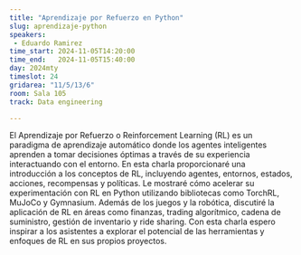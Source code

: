 ```yaml
---
title: "Aprendizaje por Refuerzo en Python"
slug: aprendizaje-python
speakers:
 - Eduardo Ramirez
time_start: 2024-11-05T14:20:00
time_end:   2024-11-05T15:40:00
day: 2024mty
timeslot: 24
gridarea: "11/5/13/6"
room: Sala 105
track: Data engineering

---
```


El Aprendizaje por Refuerzo o Reinforcement Learning (RL) es un paradigma de aprendizaje automático donde los agentes inteligentes aprenden a tomar decisiones óptimas a través de su experiencia interactuando con el entorno. En esta charla proporcionaré una introducción a los conceptos de RL, incluyendo agentes, entornos, estados, acciones, recompensas y políticas. Le mostraré cómo acelerar su experimentación con RL en Python utilizando bibliotecas como TorchRL, MuJoCo y Gymnasium. Además de los juegos y la robótica, discutiré la aplicación de RL en áreas como finanzas, trading algorítmico, cadena de suministro, gestión de inventario y ride sharing. Con esta charla espero inspirar a los asistentes a explorar el potencial de las herramientas y enfoques de RL en sus propios proyectos.
